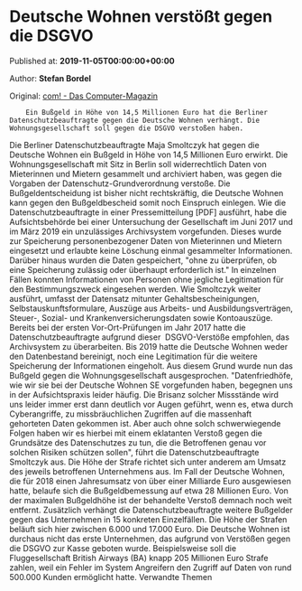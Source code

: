 
# Deutsche Wohnen verstößt gegen die DSGVO

Published at: **2019-11-05T00:00:00+00:00**

Author: **Stefan Bordel**

Original: [com! - Das Computer-Magazin](https://www.com-magazin.de/news/dsgvo/deutsche-wohnen-verstoesst-dsgvo-2274173.html)


        Ein Bußgeld in Höhe von 14,5 Millionen Euro hat die Berliner Datenschutzbeauftragte gegen die Deutsche Wohnen verhängt. Die Wohnungsgesellschaft soll gegen die DSGVO verstoßen haben.
      
Die Berliner Datenschutzbeauftragte Maja Smoltczyk hat gegen die Deutsche Wohnen ein Bußgeld in Höhe von 14,5 Millionen Euro erwirkt. Die Wohnungsgesellschaft mit Sitz in Berlin soll widerrechtlich Daten von Mieterinnen und Mietern gesammelt und archiviert haben, was gegen die Vorgaben der Datenschutz-Grundverordnung verstoße. Die Bußgeldentscheidung ist bisher nicht rechtskräftig, die Deutsche Wohnen kann gegen den Bußgeldbescheid somit noch Einspruch einlegen.
Wie die Datenschutzbeauftragte in einer Pressemitteilung [PDF] ausführt, habe die Aufsichtsbehörde bei einer Untersuchung der Gesellschaft im Juni 2017 und im März 2019 ein unzulässiges Archivsystem vorgefunden. Dieses wurde zur Speicherung personenbezogener Daten von Mieterinnen und Mietern eingesetzt und erlaubte keine Löschung einmal gesammelter Informationen. Darüber hinaus wurden die Daten gespeichert, "ohne zu überprüfen, ob eine Speicherung zulässig oder überhaupt erforderlich ist."
In einzelnen Fällen konnten Informationen von Personen ohne jegliche Legitimation für den Bestimmungszweck eingesehen werden. Wie Smoltczyk weiter ausführt, umfasst der Datensatz mitunter Gehaltsbescheinigungen, Selbstauskunftsformulare, Auszüge aus Arbeits- und Ausbildungsverträgen, Steuer-, Sozial- und Krankenversicherungsdaten sowie Kontoauszüge.
Bereits bei der ersten Vor-Ort-Prüfungen im Jahr 2017 hatte die Datenschutzbeauftragte aufgrund dieser  DSGVO-Verstöße empfohlen, das Archivsystem zu überarbeiten. Bis 2019 hatte die Deutsche Wohnen weder den Datenbestand bereinigt, noch eine Legitimation für die weitere Speicherung der Informationen eingeholt. Aus diesem Grund wurde nun das Bußgeld gegen die Wohnungsgesellschaft ausgesprochen.
"Datenfriedhöfe, wie wir sie bei der Deutsche Wohnen SE vorgefunden haben, begegnen uns in der Aufsichtspraxis leider häufig. Die Brisanz solcher Missstände wird uns leider immer erst dann deutlich vor Augen geführt, wenn es, etwa durch Cyberangriffe, zu missbräuchlichen Zugriffen auf die massenhaft gehorteten Daten gekommen ist. Aber auch ohne solch schwerwiegende Folgen haben wir es hierbei mit einem eklatanten Verstoß gegen die Grundsätze des Datenschutzes zu tun, die die Betroffenen genau vor solchen Risiken schützen sollen", führt die Datenschutzbeauftragte Smoltczyk aus.
Die Höhe der Strafe richtet sich unter anderem am Umsatz des jeweils betroffenen Unternehmens aus. Im Fall der Deutsche Wohnen, die für 2018 einen Jahresumsatz von über einer Milliarde Euro ausgewiesen hatte, belaufe sich die Bußgeldbemessung auf etwa 28 Millionen Euro. Von der maximalen Bußgeldhöhe ist der behandelte Verstoß demnach noch weit entfernt.
Zusätzlich verhängt die Datenschutzbeauftragte weitere Bußgelder gegen das Unternehmen in 15 konkreten Einzelfällen. Die Höhe der Strafen beläuft sich hier zwischen 6.000 und 17.000 Euro.
Die Deutsche Wohnen ist durchaus nicht das erste Unternehmen, das aufgrund von Verstößen gegen die DSGVO zur Kasse geboten wurde. Beispielsweise soll die Fluggesellschaft British Airways (BA) knapp 205 Millionen Euro Strafe zahlen, weil ein Fehler im System Angreifern den Zugriff auf Daten von rund 500.000 Kunden ermöglicht hatte.
Verwandte Themen
